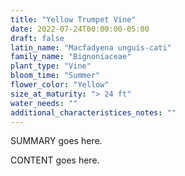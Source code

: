 ```yaml
---
title: "Yellow Trumpet Vine"
date: 2022-07-24T00:00:00-05:00
draft: false
latin_name: "Macfadyena unguis-cati"
family_name: "Bignoniaceae"
plant_type: "Vine"
bloom_time: "Summer"
flower_color: "Yellow"
size_at_maturity: "> 24 ft"
water_needs: ""
additional_characteristices_notes: ""
---
```


SUMMARY goes here.

<!--more-->

CONTENT goes here.